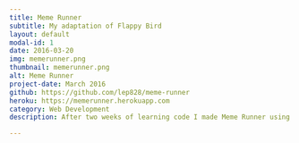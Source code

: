 ```yaml
---
title: Meme Runner
subtitle: My adaptation of Flappy Bird
layout: default
modal-id: 1
date: 2016-03-20
img: memerunner.png
thumbnail: memerunner.png
alt: Meme Runner
project-date: March 2016
github: https://github.com/lep828/meme-runner
heroku: https://memerunner.herokuapp.com
category: Web Development
description: After two weeks of learning code I made Meme Runner using JavaScript and jQuery. Drawing inspiration from a personal favourite of mine - Flappy Bird.

---
```

